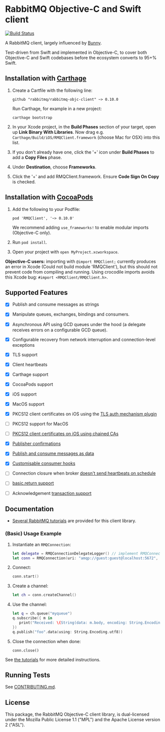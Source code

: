 # RabbitMQ Objective-C and Swift client

[![Build Status](https://travis-ci.org/rabbitmq/rabbitmq-objc-client.svg?branch=master)](https://travis-ci.org/rabbitmq/rabbitmq-objc-client)

A RabbitMQ client, largely influenced by [Bunny](https://github.com/ruby-amqp/bunny).

Test-driven from Swift and implemented in Objective-C, to cover both Objective-C and Swift
codebases before the ecosystem converts to 95+% Swift.


## Installation with [Carthage](https://github.com/Carthage/Carthage)

1. Create a Cartfile with the following line:

   ```
   github "rabbitmq/rabbitmq-objc-client" ~> 0.10.0
   ```

   Run Carthage, for example in a new project:

   ```
   carthage bootstrap
   ```
1. In your Xcode project, in the **Build Phases** section of your target, open up **Link
   Binary With Libraries**. Now drag e.g. `Carthage/Build/iOS/RMQClient.framework`
   (choose Mac for OSX) into this list.
1. If you don't already have one, click the '+' icon under **Build Phases** to add a
**Copy Files** phase.
1. Under **Destination**, choose **Frameworks**.
1. Click the '+' and add RMQClient.framework. Ensure **Code Sign On Copy** is checked.

## Installation with [CocoaPods](https://cocoapods.org/)

1. Add the following to your Podfile:

   ```
   pod 'RMQClient', '~> 0.10.0'
   ```
   We recommend adding `use_frameworks!` to enable modular imports (Objective-C only).
1. Run `pod install`.
1. Open your project with `open MyProject.xcworkspace`.

**Objective-C users:** importing with `@import RMQClient;` currently produces an error in Xcode (Could not build module 'RMQClient'), but this should not prevent code from compiling and running. Using crocodile imports avoids this Xcode bug: `#import <RMQClient/RMQClient.h>`.


## Supported Features

- [x] Publish and consume messages as strings
- [x] Manipulate queues, exchanges, bindings and consumers.
- [x] Asynchronous API using GCD queues under the hood (a delegate receives errors on a configurable GCD queue).
- [x] Configurable recovery from network interruption and connection-level exceptions
- [x] TLS support
- [x] Client heartbeats
- [x] Carthage support
- [x] CocoaPods support
- [x] iOS support
- [x] MacOS support
- [x] PKCS12 client certificates on iOS using the [TLS auth mechanism plugin](https://github.com/rabbitmq/rabbitmq-auth-mechanism-ssl)
- [ ] PKCS12 support for MacOS
- [ ] [PKCS12 client certificates on iOS using chained CAs](https://github.com/rabbitmq/rabbitmq-objc-client/issues/74)
- [x] [Publisher confirmations](https://github.com/rabbitmq/rabbitmq-objc-client/issues/68)
- [x] [Publish and consume messages as data](https://github.com/rabbitmq/rabbitmq-objc-client/issues/46)
- [x] [Customisable consumer hooks](https://github.com/rabbitmq/rabbitmq-objc-client/issues/71)
- [ ] Connection closure when broker [doesn't send heartbeats on schedule](https://github.com/rabbitmq/rabbitmq-objc-client/issues/41)
- [ ] [basic.return support](https://github.com/rabbitmq/rabbitmq-objc-client/issues/72)
- [ ] Acknowledgement [transaction support](https://github.com/rabbitmq/rabbitmq-objc-client/issues/73)


## Documentation

 * [Several RabbitMQ tutorials](http://www.rabbitmq.com/getstarted.html) are provided for
   this client library.

### (Basic) Usage Example

1. Instantiate an `RMQConnection`:

   ```swift
   let delegate = RMQConnectionDelegateLogger() // implement RMQConnectionDelegate yourself to react to errors
   let conn = RMQConnection(uri: "amqp://guest:guest@localhost:5672", delegate: delegate)
   ```
1. Connect:

   ```swift
   conn.start()
   ```
1. Create a channel:

   ```swift
   let ch = conn.createChannel()
   ```
1. Use the channel:

   ```swift
   let q = ch.queue("myqueue")
   q.subscribe({ m in
      print("Received: \(String(data: m.body, encoding: String.Encoding.utf8))")
   })
   q.publish("foo".data(using: String.Encoding.utf8))
   ```

1. Close the connection when done:

   ```
   conn.close()
   ```

See [the tutorials](http://www.rabbitmq.com/getstarted.html) for more detailed instructions.


## Running Tests

See [CONTRIBUTING.md](./CONTRIBUTING.md).


## License

This package, the RabbitMQ Objective-C client library, is
dual-licensed under the Mozilla Public License 1.1 ("MPL") and the
Apache License version 2 ("ASL").
